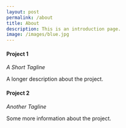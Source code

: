 ```yaml
---
layout: post
permalink: /about
title: About
description: This is an introduction page.
image: /images/blue.jpg
---
```

<article>
<h4>Project 1</h4>
<cite>A Short Tagline</cite>
<p>A longer description about the project.</p>
</article>

<article>
<h4>Project 2</h4>
<cite>Another Tagline</cite>
<p>Some more information about the project.</p>
</article>